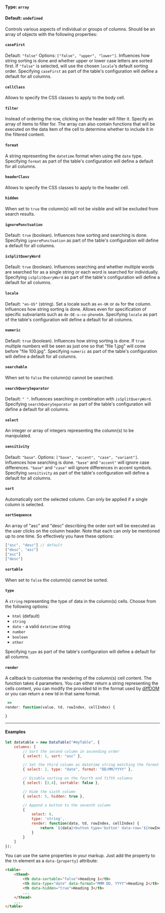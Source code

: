 #### Type: `array`
#### Default: `undefined`

Controls various aspects of individual or groups of columns. Should be an array of objects with the following properties:

#### `caseFirst`

Default: `"false"` Options: `["false", "upper", "lower"]`. Influences how string sorting is done and whether upper or lower case letters are sorted first. If `"false"` is selected, will use the chosen `locale`'s default sorting order. Specifying `caseFirst`
as part of the table's configuration will define a default for all columns.

#### `cellClass`

Allows to specify the CSS classes to apply to the body cell.

#### `filter`

Instead of ordering the row, clicking on the header will filter it. Specify an array of items to filter for. The array can also contain functions that will be executed on the data item of the cell to determine whether to include it in the filtered content.

#### `format`

A string representing the `datetime` format when using the `date` type. Specifying `format`
as part of the table's configuration will define a default for all columns.

#### `headerClass`

Allows to specify the CSS classes to apply to the header cell.

#### `hidden`

When set to `true` the column(s) will not be visible and will be excluded from search results.

#### `ignorePunctuation`

Default: `true` (boolean). Influences how sorting and searching is done. Specifying `ignorePunctuation` as part of the table's configuration will define a default for all columns.

#### `isSplitQueryWord`

Default: `true` (boolean). Influences searching and whether multiple words are searched for as a single string or each word is searched for individually. Specifying `isSplitQueryWord` as part of the table's configuration will define a default for all columns.

#### `locale`

Default: `"en-US"` (string). Set a locale such as `en-UK` or `de` for the column. Influences how string sorting is done. Allows even for specification of specific subvariants such as `de-DE-u-co-phonebk`. Specifying `locale` as part of the table's configuration will define a default for all columns.

#### `numeric`

Default: `true` (boolean). Influences how string sorting is done. If `true` multiple numbers will be seen as just one so that "file 1.jpg" will come before "file 100.jpg". Specifying `numeric`
as part of the table's configuration will define a default for all columns.

#### `searchable`

When set to `false` the column(s) cannot be searched.

#### `searchQuerySeparator`

Default: `" "`. Influences searching in combination with `isSplitQueryWord`. Specifying `searchQuerySeparator` as part of the table's configuration will define a default for all columns.

#### `select`

An integer or array of integers representing the column(s) to be manipulated.

#### `sensitivity`

Default: `"base"`. Options: `["base", "accent", "case", "variant"]`. Influences how searching is done. `"base"` and `"accent"` will ignore case differences. `"base"` and `"case"` will ignore differences in accent symbols. Specifying `sensitivity` as part of the table's configuration will define a default for all columns.

#### `sort`

Automatically sort the selected column. Can only be applied if a single column is selected.

#### `sortSequence`

An array of "asc" and "desc" describing the order sort will be executed as the user clicks on the column header. Note that each can only be mentioned up to one time. So effectively you have these options:

```js
["asc", "desc"] // default
["desc", "asc"]
["asc"]
["desc"]
```

#### `sortable`

When set to `false` the column(s) cannot be sorted.

#### `type`

A `string` representing the type of data in the column(s) cells. Choose from the following options:

* `html` (default)
* `string`
* `date` - a valid `datetime` string
* `number`
* `boolean`
* `other`

Specifying `type` as part of the table's configuration will define a default for all columns.

#### `render`

A callback to customise the rendering of the column(s) cell content. The function takes 4 parameters.
You can either return a string representing the cells content, you can modify the provided td in the format used by [diffDOM](https://github.com/fiduswriter/diffDOM) or you can return a new td in that same format.

```javascript
 =>
render: function(value, td, rowIndex, cellIndex) {

}		

```

---

#### Examples
```javascript
let datatable = new DataTable("#myTable", {
    columns: [
        // Sort the second column in ascending order
        { select: 1, sort: "asc" },

        // Set the third column as datetime string matching the format "DD/MM/YYY"
        { select: 2, type: "date", format: "DD/MM/YYYY" },

        // Disable sorting on the fourth and fifth columns
        { select: [3,4], sortable: false },

        // Hide the sixth column
        { select: 5, hidden: true },

        // Append a button to the seventh column
        {
            select: 6,
            type: 'string',
            render: function(data, td, rowIndex, cellIndex) {
                return `${data}<button type='button' data-row='${rowIndex}'>Select</button>`;
            }
        }
    ]
});
```

You can use the same properties in your markup. Just add the property to the `th` element as a `data-{property}` attribute:

```html
<table>
    <thead>
        <th data-sortable="false">Heading 1</th>
        <th data-type="date" data-format="MMM DD, YYYY">Heading 2</th>
        <th data-hidden="true">Heading 3</th>
        ...
    </thead>
    ...
</table>
```
